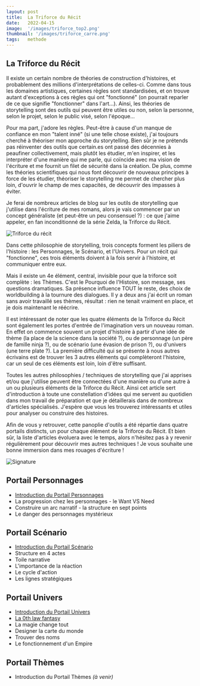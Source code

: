```yaml
---
layout: post
title:  La Triforce du Récit
date:   2022-04-15
image:  '/images/triforce_top2.png'
thumbnail: '/images/triforce_carre.png'
tags:   methode
---
```


## La Triforce du Récit

Il existe un certain nombre de théories de construction d'histoires, et probablement des millions d'interprétations de celles-ci. Comme dans tous les domaines artistiques, certaines règles sont standardisées, et on trouve autant d'exceptions à ces règles qui ont "fonctionné" (on pourrait reparler de ce que signifie "fonctionner" dans l'art…). Ainsi, les théories de storytelling sont des outils qui peuvent être utiles ou non, selon la personne, selon le projet, selon le public visé, selon l'époque…

Pour ma part, j'adore les règles. Peut-être à cause d'un manque de confiance en mon "talent inné" (si une telle chose existe), j'ai toujours cherché à théoriser mon approche du storytelling. Bien sûr je ne prétends pas réinventer des outils que certain.es ont passé des décennies à peaufiner collectivement, mais plutôt les étudier, m'en inspirer, et les interpréter d'une manière qui me parle, qui coïncide avec ma vision de l'écriture et me fournit un filet de sécurité dans la création. De plus, comme les théories scientifiques qui nous font découvrir de nouveaux principes à force de les étudier, théoriser le storytelling me permet de chercher plus loin, d'ouvrir le champ de mes capacités, de découvrir des impasses à éviter.

Je ferai de nombreux articles de blog sur les outils de storytelling que j'utilise dans l'écriture de mes romans, alors je vais commencer par un concept généraliste (et peut-être un peu consensuel ?) : ce que j'aime appeler, en fan inconditionné de la série Zelda, la Triforce du Récit.

![Triforce du récit]({{site.baseurl}}/images/triforce.png)

Dans cette philosophie de storytelling, trois concepts forment les piliers de l'histoire : les Personnages, le Scénario, et l'Univers. Pour un récit qui "fonctionne", ces trois éléments doivent à la fois servir à l'histoire, et communiquer entre eux.

Mais il existe un 4e élément, central, invisible pour que la triforce soit complète : les Thèmes. C'est le Pourquoi de l'Histoire, son message, ses questions dramatiques. Sa présence influence TOUT le reste, des choix de worldbuilding à la tournure des dialogues. Il y a deux ans j'ai écrit un roman sans avoir travaillé ses thèmes, résultat : rien ne tenait vraiment en place, et je dois maintenant le réécrire.

Il est intéressant de noter que les quatre éléments de la Triforce du Récit sont également les portes d'entrée de l'imagination vers un nouveau roman. En effet on commence souvent un projet d'histoire à partir d'une idée de thème (la place de la science dans la société ?), ou de personnage (un père de famille ninja ?), ou de scénario (une évasion de prison ?), ou d'univers (une terre plate ?). La première difficulté qui se présente à nous autres écrivains est de trouver les 3 autres éléments qui complèteront l'histoire, car un seul de ces éléments est loin, loin d'être suffisant.

Toutes les autres philosophies / techniques de storytelling que j'ai apprises et/ou que j'utilise peuvent être connectées d'une manière ou d'une autre à un ou plusieurs éléments de la Triforce du Récit. Ainsi cet article sert d'introduction à toute une constellation d'idées qui me servent au quotidien dans mon travail de préparation et que je détaillerais dans de nombreux d'articles spécialisés. J'espère que vous les trouverez intéressants et utiles pour analyser ou construire des histoires.

Afin de vous y retrouver, cette panoplie d'outils a été répartie dans quatre portails distincts, un pour chaque élément de la Triforce du Récit. Et bien sûr, la liste d'articles évoluera avec le temps, alors n'hésitez pas à y revenir régulièrement pour découvrir mes autres techniques ! Je vous souhaite une bonne immersion dans mes rouages d'écriture !

![Signature]({{site.baseurl}}/images/signature-doree2.png)

## Portail Personnages

* [Introduction du Portail Personnages](https://vincentdorier.com/2022/05/29/intro-personnages/)
* La progression chez les personnages - le Want VS Need
* Construire un arc narratif - la structure en sept points
* Le danger des personnages mystérieux

## Portail Scénario

* [Introduction du Portail Scénario](https://vincentdorier.com/2022/05/29/intro-scenario/)
* Structure en 4 actes
* Toile narrative
* L'importance de la réaction
* Le cycle d'action
* Les lignes stratégiques

## Portail Univers

* [Introduction du Portail Univers](https://vincentdorier.com/2022/05/29/intro-univers/)
* [La 0th law fantasy](https://vincentdorier.com/2022/05/05/arcane/)
* La magie change tout
* Designer la carte du monde
* Trouver des noms
* Le fonctionnement d'un Empire

## Portail Thèmes

* Introduction du Portail Thèmes _(à venir)_
